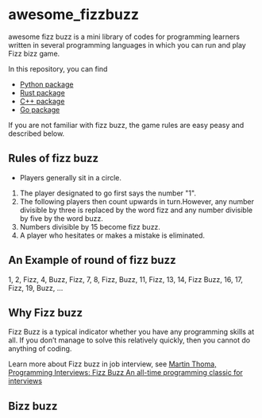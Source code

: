 # awesome_fizzbuzz
awesome fizz buzz is a mini library of codes for programming learners written in several programming languages in which you can run and play Fizz bizz game.

In this repository, you can find
- [Python package](python/)
- [Rust package](rust/)
- [C++ package](cpp/)
- [Go package](go/)

If you are not familiar with fizz buzz, the game rules are easy peasy and described below.

## Rules of fizz buzz  
- Players generally sit in a circle.
1. The player designated to go first says the number "1".
1. The following players then count upwards in turn.However, any number divisible by three is replaced by the word fizz and any number divisible by five by the word buzz.
1. Numbers divisible by 15 become fizz buzz.
1. A player who hesitates or makes a mistake is eliminated.

## An Example of round of fizz buzz  
1, 2, Fizz, 4, Buzz, Fizz, 7, 8, Fizz, Buzz, 11, Fizz, 13, 14, Fizz Buzz, 16, 17, Fizz, 19, Buzz, ...

## Why Fizz buzz
Fizz Buzz is a typical indicator whether you have any programming skills at all. If you don’t manage to solve this relatively quickly, then you cannot do anything of coding.

Learn more about Fizz buzz in job interview, see [Martin Thoma, Programming Interviews: Fizz Buzz An all-time programming classic for interviews](https://martinthoma.medium.com/programming-interviews-fizz-buzz-882d545c7ad2)

## Bizz buzz  
